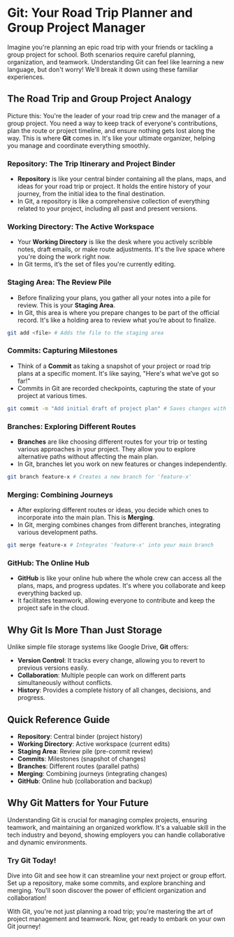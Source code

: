 # Git: Your Road Trip Planner and Group Project Manager

Imagine you're planning an epic road trip with your friends or tackling a group project for school. Both scenarios require careful planning, organization, and teamwork. Understanding Git can feel like learning a new language, but don't worry! We'll break it down using these familiar experiences.

## The Road Trip and Group Project Analogy

Picture this: You're the leader of your road trip crew and the manager of a group project. You need a way to keep track of everyone's contributions, plan the route or project timeline, and ensure nothing gets lost along the way. This is where **Git** comes in. It's like your ultimate organizer, helping you manage and coordinate everything smoothly.

### **Repository: The Trip Itinerary and Project Binder**

- **Repository** is like your central binder containing all the plans, maps, and ideas for your road trip or project. It holds the entire history of your journey, from the initial idea to the final destination.
- In Git, a repository is like a comprehensive collection of everything related to your project, including all past and present versions.

### **Working Directory: The Active Workspace**

- Your **Working Directory** is like the desk where you actively scribble notes, draft emails, or make route adjustments. It's the live space where you're doing the work right now.
- In Git terms, it’s the set of files you're currently editing.

### **Staging Area: The Review Pile**

- Before finalizing your plans, you gather all your notes into a pile for review. This is your **Staging Area**.
- In Git, this area is where you prepare changes to be part of the official record. It's like a holding area to review what you’re about to finalize.

```bash
git add <file> # Adds the file to the staging area
```

### **Commits: Capturing Milestones**

- Think of a **Commit** as taking a snapshot of your project or road trip plans at a specific moment. It's like saying, "Here's what we’ve got so far!"
- Commits in Git are recorded checkpoints, capturing the state of your project at various times.

```bash
git commit -m "Add initial draft of project plan" # Saves changes with a message
```

### **Branches: Exploring Different Routes**

- **Branches** are like choosing different routes for your trip or testing various approaches in your project. They allow you to explore alternative paths without affecting the main plan.
- In Git, branches let you work on new features or changes independently.

```bash
git branch feature-x # Creates a new branch for 'feature-x'
```

### **Merging: Combining Journeys**

- After exploring different routes or ideas, you decide which ones to incorporate into the main plan. This is **Merging**.
- In Git, merging combines changes from different branches, integrating various development paths.

```bash
git merge feature-x # Integrates 'feature-x' into your main branch
```

### **GitHub: The Online Hub**

- **GitHub** is like your online hub where the whole crew can access all the plans, maps, and progress updates. It's where you collaborate and keep everything backed up.
- It facilitates teamwork, allowing everyone to contribute and keep the project safe in the cloud.

## Why Git Is More Than Just Storage

Unlike simple file storage systems like Google Drive, **Git** offers:

- **Version Control**: It tracks every change, allowing you to revert to previous versions easily.
- **Collaboration**: Multiple people can work on different parts simultaneously without conflicts.
- **History**: Provides a complete history of all changes, decisions, and progress.

## Quick Reference Guide

- **Repository**: Central binder (project history)
- **Working Directory**: Active workspace (current edits)
- **Staging Area**: Review pile (pre-commit review)
- **Commits**: Milestones (snapshot of changes)
- **Branches**: Different routes (parallel paths)
- **Merging**: Combining journeys (integrating changes)
- **GitHub**: Online hub (collaboration and backup)

## Why Git Matters for Your Future

Understanding Git is crucial for managing complex projects, ensuring teamwork, and maintaining an organized workflow. It's a valuable skill in the tech industry and beyond, showing employers you can handle collaborative and dynamic environments.

### Try Git Today!

Dive into Git and see how it can streamline your next project or group effort. Set up a repository, make some commits, and explore branching and merging. You'll soon discover the power of efficient organization and collaboration!

With Git, you're not just planning a road trip; you're mastering the art of project management and teamwork. Now, get ready to embark on your own Git journey!